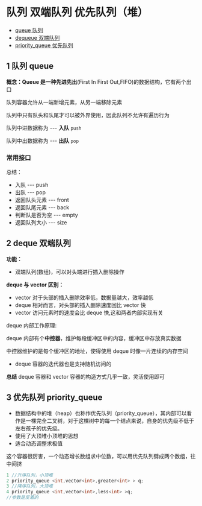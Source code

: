 # 队列 双端队列 优先队列（堆）

- [queue 队列](https://zh.cppreference.com/w/cpp/container/queue)
- [dequeue 双端队列](https://zh.cppreference.com/w/cpp/container/deque)
- [priority_queue 优先队列](https://zh.cppreference.com/w/cpp/container/priority_queue)

## 1 队列 queue

**概念：**Queue 是一种**先进先出**(First In First Out,FIFO)的数据结构，它有两个出口

队列容器允许从一端新增元素，从另一端移除元素

队列中只有队头和队尾才可以被外界使用，因此队列不允许有遍历行为

队列中进数据称为 --- **入队** `push`

队列中出数据称为 --- **出队** `pop`

### 常用接口

总结：

- 入队 --- push
- 出队 --- pop
- 返回队头元素 --- front
- 返回队尾元素 --- back
- 判断队是否为空 --- empty
- 返回队列大小 --- size

## 2 deque 双端队列

**功能：**

- 双端队列(数组)，可以对头端进行插入删除操作

**deque 与 vector 区别：**

- vector 对于头部的插入删除效率低，数据量越大，效率越低
- deque 相对而言，对头部的插入删除速度回比 vector 快
- vector 访问元素时的速度会比 deque 快,这和两者内部实现有关

deque 内部工作原理:

deque 内部有个**中控器**，维护每段缓冲区中的内容，缓冲区中存放真实数据

中控器维护的是每个缓冲区的地址，使得使用 deque 时像一片连续的内存空间

- deque 容器的迭代器也是支持随机访问的

**总结** deque 容器和 vector 容器的构造方式几乎一致，灵活使用即可

## 3 优先队列 priority_queue

- 数据结构中的堆（heap）也称作优先队列（priority_queue），其内部可以看作是一棵完全二叉树，对于这棵树中的每一个结点来说，自身的优先级不低于左右孩子的优先级。
- 使用了大顶堆小顶堆的思想
- 适合动态调整求极值

这个容器很厉害，一个动态增长数组求中位数，可以用优先队列劈成两个数组，往中间挤

```c++
1 //升序队列，小顶堆
2 priority_queue <int,vector<int>,greater<int> > q;
3 //降序队列，大顶堆
4 priority_queue <int,vector<int>,less<int> >q;
//参数是反着的

```

